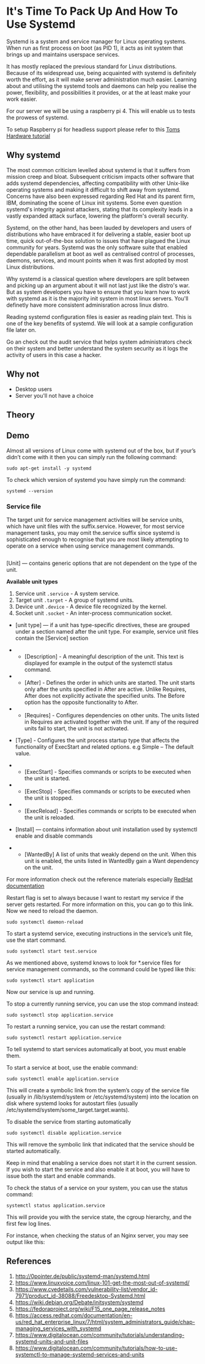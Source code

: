 # It's Time To Pack Up And How To Use Systemd

Systemd is a system and service manager for Linux operating systems. When run as first process on boot (as PID 1), it acts as init system that brings up and maintains userspace services.


It has mostly replaced the previous standard for Linux distributions. Because of its widespread use, being acquainted with systemd is definitely worth the effort, as it will make server administration much easier. Learning about and utilising the systemd tools and daemons can help you realise the power, flexibility, and possibilities it provides, or at the at least make your work easier.

For our server we will  be using a raspberry pi 4. This will enable us to tests the prowess of systemd.

To setup Raspberry pi for headless support please refer to this [Toms Hardware tutorial](https://www.tomshardware.com/reviews/raspberry-pi-headless-setup-how-to,6028.html)


## Why systemd

The most common criticism levelled about systemd is that it suffers from mission creep and bloat. Subsequent criticism impacts other software that adds systemd dependencies, affecting compatibility with other Unix-like operating systems and making it difficult to shift away from systemd. Concerns have also been expressed regarding Red Hat and its parent firm, IBM, dominating the scene of Linux init systems. Some even question systemd's integrity against attackers, stating that its complexity leads in a vastly expanded attack surface, lowering the platform's overall security.

Systemd, on the other hand, has been lauded by developers and users of distributions who have embraced it for delivering a stable, easier boot up time, quick out-of-the-box solution to issues that have plagued the Linux community for years. Systemd was the only software suite that enabled dependable parallelism at boot as well as centralised control of processes, daemons, services, and mount points when it was first adopted by most Linux distributions.

Why systemd is a classical question where developers are split between and picking up an argument about it will not last just like the distro's war. But as system developers you have to ensure that you learn how to work with systemd as it is the majority init system in most linux servers. You'll definetly have more consistent adminisration across linux distro.

Reading systemd configuration files is easier as reading plain text. This is one of the key benefits of systemd. We will look at a sample configuration file later on.

Go an check out the audit service that helps system administrators check on their system and better understand the system security as it logs the activity of users in this case a hacker. 

## Why not
- Desktop users
- Server you'll not have a choice

## Theory

## Demo

Almost all versions of Linux come with systemd out of the box, but if your’s didn’t come with it then you can simply run the following command:
```bash=
sudo apt-get install -y systemd
```

To check which version of systemd you have simply run the command:

```bash=
systemd --version
```

### Service file

The target unit for service management activities will be service units, which have unit files with the suffix.service. However, for most service management tasks, you may omit the.service suffix since systemd is sophisticated enough to recognise that you are most likely attempting to operate on a service when using service management commands.



```

```

[Unit] — contains generic options that are not dependent on the type of the unit.

**Available unit types**

1. Service unit `.service` - A system service.
2. Target unit `.target` - A group of systemd units.
3. Device unit `.device` - A device file recognized by the kernel.
4. Socket unit `.socket` - An inter-process communication socket.

- [unit type] — if a unit has type-specific directives, these are grouped under a section named after the unit type. For example, service unit files contain the [Service] section

- - [Description] - A meaningful description of the unit. This text is displayed for example in the output of the systemctl status command.


- - [After] - Defines the order in which units are started. The unit starts only after the units specified in After are active. Unlike Requires, After does not explicitly activate the specified units. The Before option has the opposite functionality to After.

- - [Requires] - Configures dependencies on other units. The units listed in Requires are activated together with the unit. If any of the required units fail to start, the unit is not activated.


- [Type] - Configures the unit process startup type that affects the functionality of ExecStart and related options. e.g Simple – The default value. 



- - [ExecStart] - Specifies commands or scripts to be executed when the unit is started.

- - [ExecStop] - Specifies commands or scripts to be executed when the unit is stopped.

- - [ExecReload] - Specifies commands or scripts to be executed when the unit is reloaded.


- [Install] — contains information about unit installation used by systemctl enable and disable commands

- - [WantedBy] A list of units that weakly depend on the unit. When this unit is enabled, the units listed in WantedBy gain a Want dependency on the unit.

For more information check out the reference materials especially [RedHat documentation](https://access.redhat.com/documentation/en-us/red_hat_enterprise_linux/7/html/system_administrators_guide/chap-managing_services_with_systemd)


Restart flag is set to always because I want to restart my service if the server gets restarted. For more information on this, you can go to this link. Now we need to reload the daemon.

```bash=
sudo systemctl daemon-reload
```

To start a systemd service, executing instructions in the service’s unit file, use the start command. 

```bash=
sudo systemctl start test.service
```

As we mentioned above, systemd knows to look for *.service files for service management commands, so the command could be typed like this:


```bash=
sudo systemctl start application
```
Now our service is up and running.


To stop a currently running service, you can use the stop command instead:

```bash=
sudo systemctl stop application.service
```

To restart a running service, you can use the restart command:

```bash=
sudo systemctl restart application.service
```

To tell systemd to start services automatically at boot, you must enable them.

To start a service at boot, use the enable command:

```bash=
sudo systemctl enable application.service
```

This will create a symbolic link from the system’s copy of the service file (usually in /lib/systemd/system or /etc/systemd/system) into the location on disk where systemd looks for autostart files (usually /etc/systemd/system/some_target.target.wants).

To disable the service from starting automatically

```bash=
sudo systemctl disable application.service
```

This will remove the symbolic link that indicated that the service should be started automatically.

Keep in mind that enabling a service does not start it in the current session. If you wish to start the service and also enable it at boot, you will have to issue both the start and enable commands.

To check the status of a service on your system, you can use the status command:

```bash=
systemctl status application.service
```

This will provide you with the service state, the cgroup hierarchy, and the first few log lines.

For instance, when checking the status of an Nginx server, you may see output like this:

## References
1. http://0pointer.de/public/systemd-man/systemd.html
2. https://www.linuxvoice.com/linux-101-get-the-most-out-of-systemd/
3. https://www.cvedetails.com/vulnerability-list/vendor_id-7971/product_id-38088/Freedesktop-Systemd.html
4. https://wiki.debian.org/Debate/initsystem/systemd
5. https://fedoraproject.org/wiki/F15_one_page_release_notes
6. https://access.redhat.com/documentation/en-us/red_hat_enterprise_linux/7/html/system_administrators_guide/chap-managing_services_with_systemd
7. https://www.digitalocean.com/community/tutorials/understanding-systemd-units-and-unit-files
8. https://www.digitalocean.com/community/tutorials/how-to-use-systemctl-to-manage-systemd-services-and-units